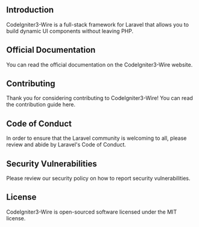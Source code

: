 ## Introduction

CodeIgniter3-Wire is a full-stack framework for Laravel that allows you to build dynamic UI components without leaving PHP.

## Official Documentation

You can read the official documentation on the CodeIgniter3-Wire website.

## Contributing

Thank you for considering contributing to CodeIgniter3-Wire! You can read the contribution guide here.

## Code of Conduct

In order to ensure that the Laravel community is welcoming to all, please review and abide by Laravel's Code of Conduct.

## Security Vulnerabilities

Please review our security policy on how to report security vulnerabilities.

## License

CodeIgniter3-Wire is open-sourced software licensed under the MIT license.
